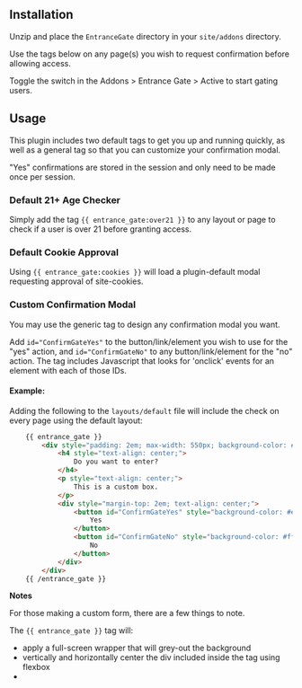 ## Installation

Unzip and place the `EntranceGate` directory in your `site/addons` directory.

Use the tags below on any page(s) you wish to request confirmation before allowing access.

Toggle the switch in the Addons > Entrance Gate > Active to start gating users.

## Usage

This plugin includes two default tags to get you up and running quickly, as well as a general tag so that you can customize your confirmation modal.

"Yes" confirmations are stored in the session and only need to be made once per session.

### Default 21+ Age Checker

Simply add the tag `{{ entrance_gate:over21 }}` to any layout or page to check if a user is over 21 before granting access.

### Default Cookie Approval

Using `{{ entrance_gate:cookies }}` will load a plugin-default modal requesting approval of site-cookies.

### Custom Confirmation Modal

You may use the generic tag to design any confirmation modal you want.

Add `id="ConfirmGateYes"` to the button/link/element you wish to use for the "yes" action, and `id="ConfirmGateNo"` to any button/link/element for the "no" action. The tag includes Javascript that looks for 'onclick' events for an element with each of those IDs.

#### Example:

Adding the following to the `layouts/default` file will include the check on every page using the default layout:

```html
    {{ entrance_gate }}
        <div style="padding: 2em; max-width: 550px; background-color: #fff;">
            <h4 style="text-align: center;">
            	Do you want to enter?
            </h4>
            <p style="text-align: center;">
            	This is a custom box.
            </p>
            <div style="margin-top: 2em; text-align: center;">
                <button id="ConfirmGateYes" style="background-color: #eee; border: 2px solid #eee; padding: 0.25em 1.5em;">
                	Yes
                </button>
                <button id="ConfirmGateNo" style="background-color: #fff; border: 2px solid #eee; padding: 0.25em 1.5em;">
                	No
                </button>
            </div>
        </div>
    {{ /entrance_gate }}
```

**Notes**

For those making a custom form, there are a few things to note.

The `{{ entrance_gate }}` tag will:

* apply a full-screen wrapper that will grey-out the background
* vertically and horizontally center the div included inside the tag using flexbox
* 
